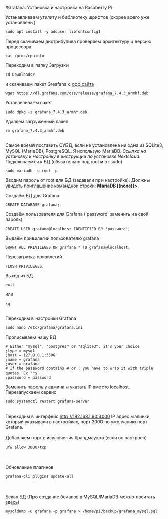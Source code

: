 #Grafana. Установка и настройка на Raspberry Pi

Устанавливаем утилиту и библиотеку шрифтов (скорее всего уже установлены)
```
sudo apt install -y adduser libfontconfig1
```
Перед скачиваем дистрибутива проверяем архитектуру и версию процессора
```
cat /proc/cpuinfo
```
Переходим в папку Загрузки
```
cd Downloads/
```
и скачиваем пакет Greafana с [офф.сайта](https://grafana.com/grafana/download?platform=arm)
```
wget https://dl.grafana.com/oss/release/grafana_7.4.3_armhf.deb
```
Устанавливаем пакет
```
sudo dpkg -i grafana_7.4.3_armhf.deb
```
Удаляем загруженный пакет
```
rm grafana_7.4.3_armhf.deb
```
\
Самое время поставить СУБД, если не установлена ни одна из SQLite3, MySQL (MariaDB), PostgreSQL.
Я использую MariaDB.
_Ссылка на установку и настройку в инструкции по установке Nextcloud._ 
\
Подключаемся к БД (обязательно под root и от sudo)
```
sudo mariadb -u root -p
```
Вводим пароль от root для БД (задавали при настройке).
Должны увидеть приглашение командной строки: **MariaDB [(none)]>**.

Создаём БД для Grafana
```
CREATE DATABASE grafana;
```
Создаём пользователя для Grafana ('password' заменить на свой пароль)
```
CREATE USER grafana@localhost IDENTIFIED BY 'password';
```
Выдаём привилегии пользователю grafana
```
GRANT ALL PRIVILEGES ON grafana.* TO grafana@localhost;
```
Перезагрузка привилегий
```
FLUSH PRIVILEGES;
```
Выход из БД
```
exit
```
или
```
\q
```
\
Переходим в настройки Grafana
```
sudo nano /etc/grafana/grafana.ini
```
Прописываем нашу БД
```
# Either "mysql", "postgres" or "sqlite3", it's your choice
;type = mysql
;host = 127.0.0.1:3306
;name = grafana
;user = grafana
# If the password contains # or ; you have to wrap it with triple quotes. Ex ""$
;password = password
```
Заменить пароль у админа и указать IP вместо localhost. 
\
Перезапускаем сервис
```
sudo systemctl restart grafana-server
```
\
Переходим в интерфейс http://192.168.1.90:3000
IP адрес малинки, который указывали в настройках, порт 3000 по умолчанию порт Grafana.
\
\
Добавляем порт в исключения брандмауэра (если он настроен)
```
ufw allow 3000/tcp
```
\
\
Обновление плагинов
```
grafana-cli plugins update-all
```
\
\
Бекап БД (Про создание бекапов в MySQL/MariaDB можно поситать [здесь](https://www.dmosk.ru/miniinstruktions.php?mini=mysql-dump))
```
mysqldump -u grafana -p grafana > /home/pi/backup/grafana_mysql.sql
```